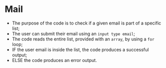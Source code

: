 # Mail

- The purpose of the code is to check if a given email is part of a specific list;
- The user can submit their email using an `input type email`;
- The code reads the entire list, provided with an `array`, by using a `for` loop;
- IF the user email is inside the list, the code produces a successful output;
- ELSE the code produces an error output.